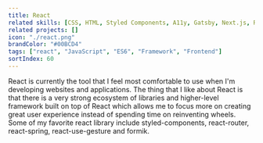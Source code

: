 ```yaml
---
title: React
related skills: [CSS, HTML, Styled Components, A11y, Gatsby, Next.js, Redux]
related projects: []
icon: "./react.png"
brandColor: "#00BCD4"
tags: ["react", "JavaScript", "ES6", "Framework", "Frontend"]
sortIndex: 60
---
```


React is currently the tool that I feel most comfortable to use when I'm developing websites and applications. The thing that I like about React is that there is a very strong ecosystem of libraries and higher-level framework built on top of React which allows me to focus more on creating great user experience instead of spending time on reinventing wheels. Some of my favorite react library include styled-components, react-router, react-spring, react-use-gesture and formik.
